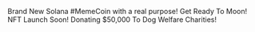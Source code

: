 Brand New Solana #MemeCoin with a real purpose!
Get Ready To Moon!
NFT Launch Soon!
Donating $50,000 To Dog Welfare Charities!

